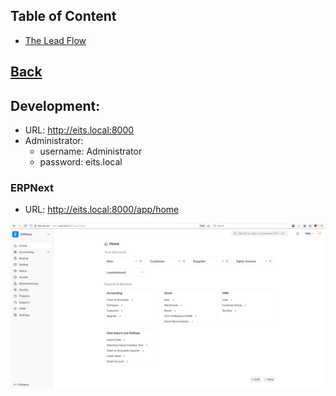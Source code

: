 ## Table of Content

- [The Lead Flow](./The%20Lead%20Flow/readme.md)


## [Back](../readme.md)



## Development:

- URL: http://eits.local:8000
- Administrator:
  - username: Administrator
  - password: eits.local

### ERPNext

- URL: http://eits.local:8000/app/home

![alt text](image.png)
